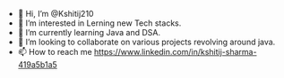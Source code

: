 - 👋 Hi, I’m @Kshitij210
- 👀 I’m interested in Lerning new Tech stacks.
- 🌱 I’m currently learning Java and DSA.
- 💞️ I’m looking to collaborate on various projects revolving around java.
- 📫 How to reach me https://www.linkedin.com/in/kshitij-sharma-419a5b1a5

<!---
Kshitij210/Kshitij210 is a ✨ special ✨ repository because its `README.md` (this file) appears on your GitHub profile.
You can click the Preview link to take a look at your changes.
--->

